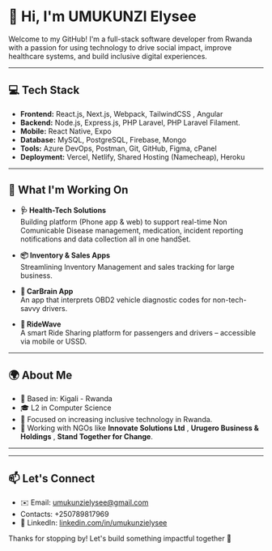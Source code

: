 # 👋 Hi, I'm UMUKUNZI Elysee

Welcome to my GitHub! I'm a full-stack software developer from Rwanda with a passion for using technology to drive social impact, improve healthcare systems, and build inclusive digital experiences.

---

## 💻 Tech Stack

- **Frontend:** React.js, Next.js, Webpack, TailwindCSS , Angular
- **Backend:** Node.js, Express.js, PHP Laravel, PHP Laravel Filament.
- **Mobile:** React Native, Expo
- **Database:** MySQL, PostgreSQL, Firebase, Mongo
- **Tools:** Azure DevOps, Postman, Git, GitHub, Figma, cPanel  
- **Deployment:** Vercel, Netlify, Shared Hosting (Namecheap), Heroku

---

## 🚀 What I'm Working On

- **🩺 Health-Tech Solutions**  
  Building platform (Phone app & web) to support real-time Non Comunicable Disease management, medication, incident reporting notifications and data collection all in one handSet.


- **📦 Inventory & Sales Apps**  
  Streamlining Inventory Management and sales tracking for large business.

- **🚗 CarBrain App**  
  An app that interprets OBD2 vehicle diagnostic codes for non-tech-savvy drivers.

- **🚌 RideWave**  
  A smart Ride Sharing platform for passengers and drivers – accessible via mobile or USSD.

---

## 🌍 About Me

- 📍 Based in: Kigali - Rwanda  
- 🎓 L2 in Computer Science
- 🧠 Focused on increasing inclusive technology in Rwanda.
- 🤝 Working with NGOs like **Innovate Solutions Ltd** , **Urugero Business & Holdings** , **Stand Together for Change**.

---



---

## 📫 Let's Connect

- ✉️ Email: [umukunzielysee@gmail.com](mailto:umukunzielysee@gmail.com)
- Contacts: +250789817969
- 🔗 LinkedIn: [linkedin.com/in/umukunzielysee](https://linkedin.com/in/umukunzielysee)  


Thanks for stopping by! Let's build something impactful together 💙
